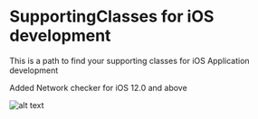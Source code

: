 # SupportingClasses for iOS development
This is a path to find your supporting classes for iOS Application development

Added Network checker for iOS 12.0 and above

![alt text](https://github.com/ktrkathir/SupportingClasses/blob/master/Network%20checker/Simulator%20Screen%20Shot%20-%20iPhone%20XR%20-%202019-04-04%20at%2012.42.26.png)

